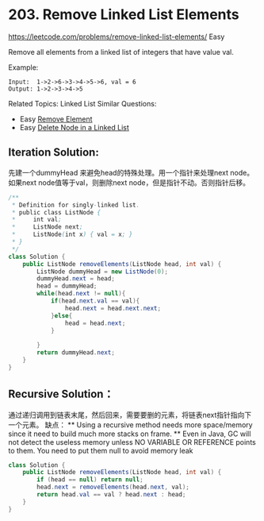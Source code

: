 # 203. Remove Linked List Elements
<https://leetcode.com/problems/remove-linked-list-elements/>
Easy

Remove all elements from a linked list of integers that have value val.

Example:

    Input:  1->2->6->3->4->5->6, val = 6
    Output: 1->2->3->4->5

Related Topics: Linked List
Similar Questions:  
* Easy [Remove Element](https://leetcode.com/problems/remove-element/)
* Easy [Delete Node in a Linked List](https://leetcode.com/problems/delete-node-in-a-linked-list/)

## Iteration Solution:
先建一个dummyHead 来避免head的特殊处理。用一个指针来处理next node。如果next node值等于val，则删除next node，但是指针不动。否则指针后移。
```java
/**
 * Definition for singly-linked list.
 * public class ListNode {
 *     int val;
 *     ListNode next;
 *     ListNode(int x) { val = x; }
 * }
 */
class Solution {
    public ListNode removeElements(ListNode head, int val) {
        ListNode dummyHead = new ListNode(0);
        dummyHead.next = head;
        head = dummyHead;
        while(head.next != null){
            if(head.next.val == val){
                head.next = head.next.next;
            }else{
                head = head.next;
            }
            
        }
        return dummyHead.next;
    }
}
```

## Recursive Solution：
通过递归调用到链表末尾，然后回来，需要要删的元素，将链表next指针指向下一个元素。
缺点： 
** Using a recursive method needs more space/memory since it need to build much more stacks on frame.
** Even in Java, GC will not detect the useless memory unless NO VARIABLE OR REFERENCE points to them. You need to put them null to avoid memory leak
```java
class Solution {
    public ListNode removeElements(ListNode head, int val) {
        if (head == null) return null;
        head.next = removeElements(head.next, val);
        return head.val == val ? head.next : head;
    } 
}
```